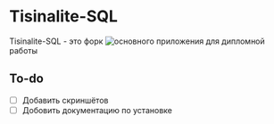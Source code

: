 # Tisinalite-SQL
Tisinalite-SQL - это форк ![основного приложения](https://github.com/Zaraz7/Tisinalite) для дипломной работы

## To-do
- [ ] Добавить скриншётов
- [ ] Добовить документацию по установке
